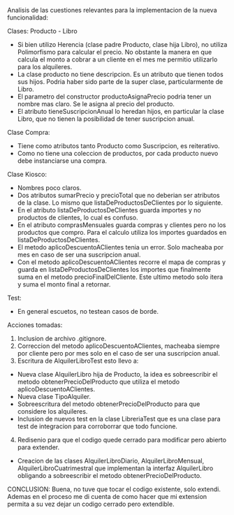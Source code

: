 Analisis de las cuestiones relevantes para la implementacion de la nueva funcionalidad:

Clases: Producto - Libro

- Si bien utilizo Herencia (clase padre Producto, clase hija Libro), no utiliza Polimorfismo para calcular el precio. No obstante la manera en que calcula el monto a cobrar a un cliente en el mes me permitio utilizarlo para los alquileres.
- La clase producto no tiene descripcion. Es un atributo que tienen todos sus hijos. Podria haber sido parte de la super clase, particularmente de Libro.
- El parametro del constructor productoAsignaPrecio podria tener un nombre mas claro. Se le asigna al precio del producto.
- El atributo tieneSuscripcionAnual lo heredan hijos, en particular la clase Libro, que no tienen la posibilidad de tener suscripcion anual.

Clase Compra: 

- Tiene como atributos tanto Producto como Suscripcion, es reiterativo.
- Como no tiene una coleccion de productos, por cada producto nuevo debe instanciarse una compra.

Clase Kiosco:

- Nombres poco claros.
- Dos atributos sumarPrecio y precioTotal que no deberian ser atributos de la clase. Lo mismo que listaDeProductosDeClientes por lo siguiente. 
- En el atributo listaDeProductosDeClientes guarda importes y no productos de clientes, lo cual es confuso.
- En el atributo comprasMensuales guarda compras y clientes pero no los productos que compro. Para el calculo utiliza los importes guardados en listaDeProductosDeClientes.
- El metodo aplicoDescuentoAClientes tenia un error. Solo macheaba por mes en caso de ser una suscripcion anual.
- Con el metodo aplicoDescuentoAClientes recorre el mapa de compras y guarda en listaDeProductosDeClientes los importes que finalmente suma en el metodo precioFinalDelCliente. Este ultimo metodo solo itera y suma el monto final a retornar.

Test: 

- En general escuetos, no testean casos de borde.

Acciones tomadas:

1) Inclusion de archivo .gitignore.
2) Correccion del metodo aplicoDescuentoAClientes, macheaba siempre por cliente pero por mes solo en el caso de ser una suscripcion anual.
3) Escritura de AlquilerLibroTest esto llevo a:
- Nueva clase AlquilerLibro hija de Producto, la idea es sobreescribir el metodo obtenerPrecioDelProducto que utiliza el metodo 		aplicoDescuentoAClientes.
- Nueva clase TipoAlquiler.
- Sobreescritura del metodo obtenerPrecioDelProducto para que considere los alquileres.
- Inclusion de nuevos test en la clase LibreriaTest que es una clase para test de integracion para corroborrar que todo funcione.
4) Redisenio para que el codigo quede cerrado para modificar pero abierto para extender.
- Creacion de las clases AlquilerLibroDiario, AlquilerLibroMensual, AlquilerLibroCuatrimestral que implementan la interfaz AlquilerLibro obligando a sobreescribir el metodo obtenerPrecioDelProducto.

CONCLUSION: Buena, no tuve que tocar el codigo existente, solo extendi. Ademas en el proceso me di cuenta de como hacer que mi extension permita a su vez dejar un codigo cerrado pero extendible.




 




